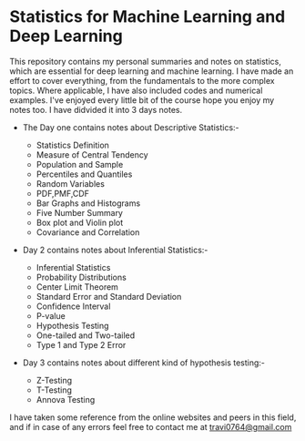
# Statistics for Machine Learning and Deep Learning

This repository contains my personal summaries and notes on statistics, which are essential for deep learning and machine learning. I have made an effort to cover everything, from the fundamentals to the more complex topics. Where applicable, I have also included codes and numerical examples.  I've enjoyed every little bit of the course hope you enjoy my notes too. I have didvided it into 3 days notes. 
* The Day one contains notes about Descriptive Statistics:- 

    * Statistics Definition 
    * Measure of Central Tendency 
    * Population and Sample
    * Percentiles and Quantiles
    * Random Variables
    * PDF,PMF,CDF
    * Bar Graphs and Histograms
    * Five Number Summary
    * Box plot and Violin plot
    * Covariance and Correlation

* Day 2 contains notes about Inferential Statistics:- 

    * Inferential Statistics
    * Probability Distributions
    * Center Limit Theorem
    * Standard Error and Standard Deviation
    * Confidence Interval
    * P-value
    * Hypothesis Testing
    * One-tailed and Two-tailed
    * Type 1 and Type 2 Error

* Day 3 contains notes about different kind of hypothesis testing:-

    * Z-Testing
    * T-Testing
    * Annova Testing

I have taken some reference from the online websites and peers in this field, and if in case of any errors feel free to contact me at travi0764@gmail.com